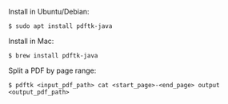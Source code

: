 Install in Ubuntu/Debian:

```
$ sudo apt install pdftk-java
```

Install in Mac:

```
$ brew install pdftk-java
```

Split a PDF by page range:

```
$ pdftk <input_pdf_path> cat <start_page>-<end_page> output <output_pdf_path>
```
